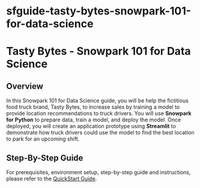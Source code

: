 # sfguide-tasty-bytes-snowpark-101-for-data-science
# Tasty Bytes - Snowpark 101 for Data Science

## Overview

In this Snowpark 101 for Data Science guide, you will be help the fictitious food truck brand, Tasty Bytes, to increase sales by training a model to provide location recommendations to truck drivers. You will use **Snowpark for Python** to prepare data, train a model, and deploy the model. Once deployed, you will create an application prototype using **Streamlit** to demonstrate how truck drivers could use the model to find the best location to park for an upcoming shift.

## Step-By-Step Guide

For prerequisites, environment setup, step-by-step guide and instructions, please refer to the [QuickStart Guide](https://quickstarts.snowflake.com/guide/tasty_bytes_snowindex.html).
